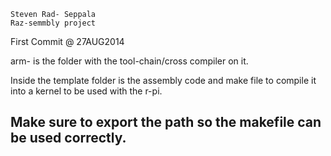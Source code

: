 	Steven Rad- Seppala
	Raz-semmbly project
  First Commit @ 27AUG2014


arm- is the folder with the tool-chain/cross compiler on it.

Inside the template folder is the assembly code and make file to compile it into a kernel 
to be used with the r-pi.

Make sure to export the path so the makefile can be used correctly.
-----------------------------------------------------------------------------------------



